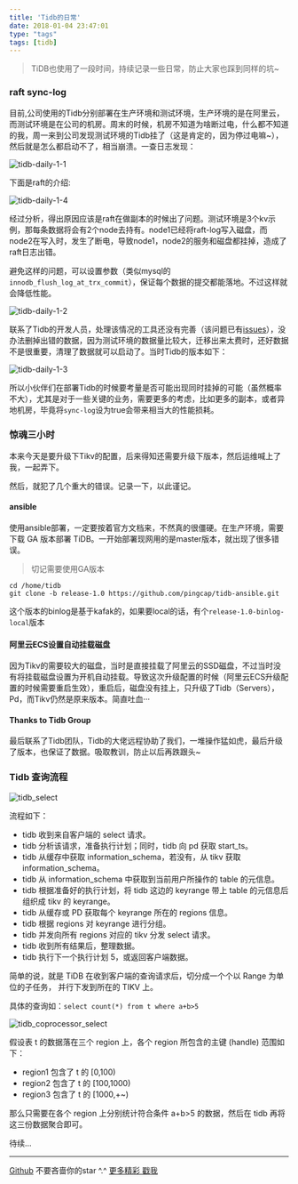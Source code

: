 ```yaml
---
title: 'Tidb的日常'
date: 2018-01-04 23:47:01
type: "tags"
tags: [tidb]
---
```


> TiDB也使用了一段时间，持续记录一些日常，防止大家也踩到同样的坑~

<!--more-->

### raft sync-log

目前,公司使用的Tidb分别部署在生产环境和测试环境，生产环境的是在阿里云，而测试环境是在公司的机房。周末的时候，机房不知道为啥断过电，什么都不知道的我，周一来到公司发现测试环境的Tidb挂了（这是肯定的，因为停过电嘛~），然后就是怎么都启动不了，相当崩溃。一查日志发现：

![tidb-daily-1-1](http://oqipguzbl.bkt.clouddn.com/tidb-daily-1-1.png)

下面是raft的介绍:

![tidb-daily-1-4](http://oqipguzbl.bkt.clouddn.com/tidb-daily-1-4.png)

经过分析，得出原因应该是raft在做副本的时候出了问题。测试环境是3个kv示例，那每条数据将会有2个node去持有。node1已经将raft-log写入磁盘，而node2在写入时，发生了断电，导致node1，node2的服务和磁盘都挂掉，造成了raft日志出错。

避免这样的问题，可以设置参数（类似mysql的``innodb_flush_log_at_trx_commit``），保证每个数据的提交都能落地。不过这样就会降低性能。

![tidb-daily-1-2](http://oqipguzbl.bkt.clouddn.com/tidb-daily-1-2.jpg)

联系了Tidb的开发人员，处理该情况的工具还没有完善（该问题已有[issues](https://github.com/pingcap/tidb/issues/4731)），没办法删掉出错的数据，因为测试环境的数据量比较大，迁移出来太费时，还好数据不是很重要，清理了数据就可以启动了。当时Tidb的版本如下：

![tidb-daily-1-3](http://oqipguzbl.bkt.clouddn.com/tidb-daily-1-3.png)

所以小伙伴们在部署Tidb的时候要考量是否可能出现同时挂掉的可能（虽然概率不大），尤其是对于一些关键的业务，需要更多的考虑，比如更多的副本，或者异地机房，毕竟将``sync-log``设为true会带来相当大的性能损耗。

### 惊魂三小时

本来今天是要升级下Tikv的配置，后来得知还需要升级下版本，然后运维喊上了我，一起弄下。

然后，就犯了几个重大的错误。记录一下，以此谨记。

#### ansible

使用ansible部署，一定要按着官方文档来，不然真的很僵硬。在生产环境，需要下载 GA 版本部署 TiDB。一开始部署现网用的是master版本，就出现了很多错误。

> 切记需要使用GA版本

```
cd /home/tidb
git clone -b release-1.0 https://github.com/pingcap/tidb-ansible.git
```
这个版本的binlog是基于kafak的，如果要local的话，有个``release-1.0-binlog-local``版本

#### 阿里云ECS设置自动挂载磁盘

因为Tikv的需要较大的磁盘，当时是直接挂载了阿里云的SSD磁盘，不过当时没有将挂载磁盘设置为开机自动挂载。导致这次升级配置的时候（阿里云ECS升级配置的时候需要重启生效），重启后，磁盘没有挂上，只升级了Tidb（Servers），Pd，而Tikv仍然是原来版本。简直吐血···

#### Thanks to Tidb Group

最后联系了Tidb团队，Tidb的大佬远程协助了我们，一堆操作猛如虎，最后升级了版本，也保证了数据。吸取教训，防止以后再跌跟头~

### Tidb 查询流程

![tidb_select](http://oqipguzbl.bkt.clouddn.com/tidb_select.jpg)

流程如下：

* tidb 收到来自客户端的 select 请求。
* tidb 分析该请求，准备执行计划；同时，tidb 向 pd 获取 start_ts。
* tidb 从缓存中获取 information_schema，若没有，从 tikv 获取 information_schema。
* tidb 从 information_schema 中获取到当前用户所操作的 table 的元信息。
* tidb 根据准备好的执行计划，将 tidb 这边的 keyrange 带上 table 的元信息后组织成 tikv 的 keyrange。
* tidb 从缓存或 PD 获取每个 keyrange 所在的 regions 信息。
* tidb 根据 regions 对 keyrange 进行分组。
* tidb 并发向所有 regions 对应的 tikv 分发 select 请求。
* tidb 收到所有结果后，整理数据。
* tidb 执行下一个执行计划 5，或返回客户端数据。

简单的说，就是 TiDB 在收到客户端的查询请求后，切分成一个个以 Range 为单位的子任务， 并行下发到所在的 TIKV 上。

具体的查询如：``` select count(*) from t where a+b>5 ```

![tidb_coprocessor_select](http://oqipguzbl.bkt.clouddn.com/tidb_coprocessor_select.jpg)

假设表 t 的数据落在三个 region 上，各个 region 所包含的主键 (handle) 范围如下：

* region1 包含了 t 的 [0,100)
* region2 包含了 t 的 [100,1000)
* region3 包含了 t 的 [1000,+~)

那么只需要在各个 region 上分别统计符合条件 a+b>5 的数据，然后在 tidb 再将这三份数据聚合即可。

待续...

---
[Github](https://github.com/7le) 不要吝啬你的star ^.^
[更多精彩 戳我](https://7le.top)